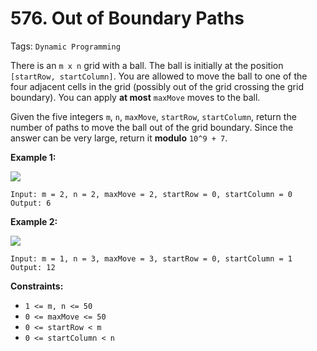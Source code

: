 # 576. Out of Boundary Paths

Tags: `Dynamic Programming`

There is an `m x n` grid with a ball. The ball is initially at the position `[startRow, startColumn]`. You are allowed to move the ball to one of the four adjacent cells in the grid (possibly out of the grid crossing the grid boundary). You can apply **at most** `maxMove` moves to the ball.

Given the five integers `m`, `n`, `maxMove`, `startRow`, `startColumn`, return the number of paths to move the ball out of the grid boundary. Since the answer can be very large, return it **modulo** `10^9 + 7`.

**Example 1:**

![](https://assets.leetcode.com/uploads/2021/04/28/out_of_boundary_paths_1.png)
```
Input: m = 2, n = 2, maxMove = 2, startRow = 0, startColumn = 0
Output: 6
```

**Example 2:**

![](https://assets.leetcode.com/uploads/2021/04/28/out_of_boundary_paths_2.png)
```
Input: m = 1, n = 3, maxMove = 3, startRow = 0, startColumn = 1
Output: 12
```

**Constraints:**

*   `1 <= m, n <= 50`
*   `0 <= maxMove <= 50`
*   `0 <= startRow < m`
*   `0 <= startColumn < n`